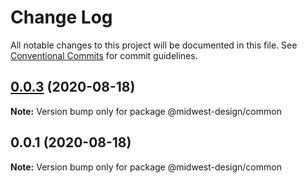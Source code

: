 # Change Log

All notable changes to this project will be documented in this file.
See [Conventional Commits](https://conventionalcommits.org) for commit guidelines.

## [0.0.3](https://github.com/splitinfinities/midwest/compare/v0.0.1...v0.0.3) (2020-08-18)

**Note:** Version bump only for package @midwest-design/common





## 0.0.1 (2020-08-18)

**Note:** Version bump only for package @midwest-design/common
